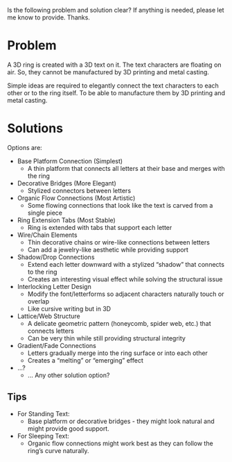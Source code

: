 Is the following problem and solution clear?  If anything is needed, please let me know to provide. Thanks.

# Problem

A 3D ring is created with a 3D text on it. The text characters are floating on air. So, they cannot be manufactured by 3D printing and metal casting. 

Simple ideas are required to elegantly connect the text characters to each other or to the ring itself. To be able to manufacture them by 3D printing and metal casting.

# Solutions

Options are:

* Base Platform Connection (Simplest)
   * A thin platform that connects all letters at their base and merges with the ring
* Decorative Bridges (More Elegant)
   * Stylized connectors between letters
* Organic Flow Connections (Most Artistic)
   * Some flowing connections that look like the text is carved from a single piece
* Ring Extension Tabs (Most Stable)
   * Ring is extended with tabs that support each letter
* Wire/Chain Elements
   * Thin decorative chains or wire-like connections between letters
   * Can add a jewelry-like aesthetic while providing support
* Shadow/Drop Connections
   * Extend each letter downward with a stylized “shadow” that connects to the ring
   * Creates an interesting visual effect while solving the structural issue
* Interlocking Letter Design
   * Modify the font/letterforms so adjacent characters naturally touch or overlap
   * Like cursive writing but in 3D
* Lattice/Web Structure
   * A delicate geometric pattern (honeycomb, spider web, etc.) that connects letters
   * Can be very thin while still providing structural integrity
* Gradient/Fade Connections
   * Letters gradually merge into the ring surface or into each other
   * Creates a “melting” or “emerging” effect
* ...?
   * ... Any other solution option?

## Tips

* For Standing Text:
   * Base platform or decorative bridges - they might look natural and might provide good support.
* For Sleeping Text:
   * Organic flow connections might work best as they can follow the ring’s curve naturally.
